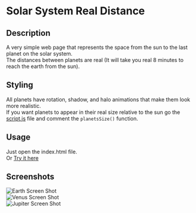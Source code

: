 ﻿# Solar System Real Distance
## Description
A very simple web page that represents the space from the sun to the last planet on the solar system. 
<br/>
The distances between planets are real (It will take you real 8 minutes to reach the earth from the sun).

## Styling
All planets have rotation, shadow, and halo animations that make them look more realistic. <br>
If you want planets to appear in their real size relative to the sun go the [script.js](./assets/javascript/script.js) file and comment the 
```planetsSize()``` function.

## Usage
Just open the index.html file.
<br>
Or [Try it here](https://htmlpreview.github.io/?https://github.com/Maliklar/solar-system/blob/main/index.html)

## Screenshots
<img src= "./screenshots/earth.png" alt="Earth Screen Shot">
<br>
<img src= "./screenshots/venus.png" alt="Venus Screen Shot">
<br>
<img src= "./screenshots/jupiter.png" alt="Jupiter Screen Shot">

<br>
